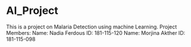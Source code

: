 # AI_Project
This is a project on Malaria Detection using machine Learning.
Project Members:
Name: Nadia Ferdous
ID: 181-115-120
Name: Morjina Akther
ID: 181-115-098
